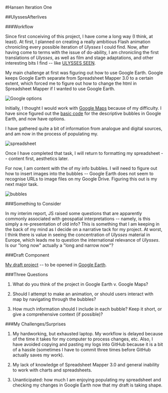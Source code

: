 #Hansen Iteration One

##UlyssesAfterlives

###Workflow

Since first conceiving of this project, I have come a long way (I think, at least). At first, I planned on creating a really ambitious Flash animation chronicling every possible iteration of *Ulysses* I could find. Now, after having come to terms with the issue of do-ability, I am chronicling the first translations of *Ulysses*, as well as film and stage adaptations, and other interesting bits I find -- like [ULYSSES SEEN](http://ulyssesseen.com/).  

My main challenge at first was figuring out how to use Google Earth. Google keeps Google Earth separate from Spreadsheet Mapper 3.0 to a certain extent, which forced me to figure out how to change the html in Spreadsheet Mapper if I wanted to use Google Earth. 

![Google options](http://imageshack.us/a/img547/4979/earthvspreadsheet.png)

Initially, I thought I would work with [Google Maps](https://docs.google.com/file/d/0B58FIppSqxLDekpia1RqMXdXbEk/edit?usp=sharing) because of my difficulty. I have since figured out the [basic code](https://docs.google.com/file/d/0B58FIppSqxLDZzg3dlhvR0dWTG8/edit?usp=sharing) for the descriptive bubbles in Google Earth, and now have options.

I have gathered quite a bit of information from analogue and digital sources, and am now in the process of populating my.

![spreadsheet](http://imageshack.us/a/img199/6545/spreadsheetg.png)

Once I have completed that task, I will return to formatting my spreadsheet -- content first, aesthetics later. 

For now, I am content with the of my info bubbles. I will need to figure out how to insert images into the bubbles -- Google Earth does not seem to recognise URLs to image files on my Google Drive. Figuring this out is my next major task. 

![bubbles](http://imageshack.us/a/img841/6128/uliss.png)


###Something to Consider

In my interim report, JS raised some questions that are apparently commonly associated with geospatial interpretations -- namely, is this simply a re-presentation of old info? This is something that I am keeping in the back of my mind as I decide on a narrative tack for my project. At worst, I think there is value in seeing the concentration of *Ulysses* material in Europe, which leads me to question the international relevance of *Ulysses*. Is our "long now" actually a "long and narrow now"?


###Draft Component

[My draft project](https://docs.google.com/spreadsheet/ccc?key=0Ap8FIppSqxLDdFJZakxSM3ROZzMxU25FNjZuelktU1E&usp=sharing) -- to be opened in [Google Earth](http://www.google.com/earth/index.html).


###Three Questions

1. What do you think of the project in Google Earth v. Google Maps?

2. Should I attempt to make an animation, or should users interact with map by navigating through the bubbles?

3. How much information should I include in each bubble? Keep it short, or give a comprehensive context (if possible)?


###My Challenges/Surprises

1. My hardworking, but exhausted laptop. My workflow is delayed because of the time it takes for my computer to process changes, etc. Also, I have avoided copying and pasting my logs into GitHub because it is a bit of a hassle (sometimes I have to commit three times before GitHub actually saves my work). 

2. My lack of knowledge of Spreadsheet Mapper 3.0 and general inability to work with charts and spreadsheets. 

3. Unanticipated: how much I am enjoying populating my spreadsheet and checking my changes in Google Earth now that my draft is taking shape. 
